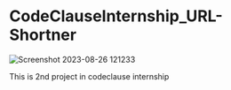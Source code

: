 # CodeClauseInternship_URL-Shortner
![Screenshot 2023-08-26 121233](https://github.com/mehnawaz/CodeClauseInternship_URL-Shortner/assets/84956621/a0266871-c36c-4f0c-a15b-73332192a37a)

This is 2nd project in codeclause internship
